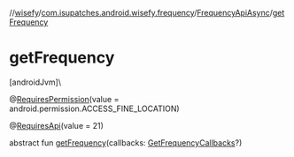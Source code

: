 //[wisefy](../../../index.md)/[com.isupatches.android.wisefy.frequency](../index.md)/[FrequencyApiAsync](index.md)/[getFrequency](get-frequency.md)

# getFrequency

[androidJvm]\

@[RequiresPermission](https://developer.android.com/reference/kotlin/androidx/annotation/RequiresPermission.html)(value = android.permission.ACCESS_FINE_LOCATION)

@[RequiresApi](https://developer.android.com/reference/kotlin/androidx/annotation/RequiresApi.html)(value = 21)

abstract fun [getFrequency](get-frequency.md)(callbacks: [GetFrequencyCallbacks](../../com.isupatches.android.wisefy.callbacks/-get-frequency-callbacks/index.md)?)
